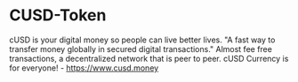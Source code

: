 # CUSD-Token
cUSD is your digital money so people can live better lives. "A fast way to transfer money globally in secured digital transactions." Almost fee free transactions, a decentralized network that is peer to peer. cUSD Currency is for everyone! - https://www.cusd.money

